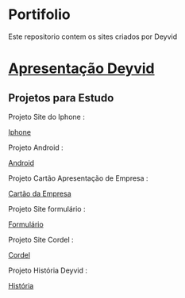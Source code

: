 # Portifolio
 Este repositorio contem os sites criados por Deyvid

<a href="https://deyvid4900.github.io/Portifolio/Sites/ApresentaçãoDeyvid/index.html">
    <h1>Apresentação Deyvid</h1>
</a>


<h2>Projetos para Estudo</h2>

<p>Projeto Site do Iphone :</p>

<a href="https://deyvid4900.github.io/Portifolio/Sites/produto/index.html">Iphone</a>

<p>Projeto Android :</p>

<a href="https://deyvid4900.github.io/ProjetoAndroid/index.html">Android</a>

<p>Projeto Cartão Apresentação de Empresa :</p>

<a href="https://deyvid4900.github.io/Portifolio/Sites//Cartão%20de%20apresentação/index.html">Cartão da Empresa</a>

<p>Projeto Site formulário :</p>

<a href="https://deyvid4900.github.io/Portifolio/Sites/formularios/formulario01.html">Formulário </a>

<p>Projeto Site Cordel :</p>

<a href="https://deyvid4900.github.io/Portifolio/Sites/Site do cordel/index.html">Cordel </a>

<p>Projeto História Deyvid :</p>

<a href="https://deyvid4900.github.io/Portifolio/Sites/Site historia do deyvid/index.html">História </a>
